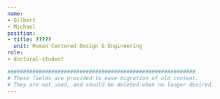 ```yaml
---
name:
- Gilbert
- Michael
position:
- title: ?????
  unit: Human Centered Design & Engineering
role:
- doctoral-student

############################################################
# These fields are provided to ease migration of old content.
# They are not used, and should be deleted when no longer desired.
---
```

